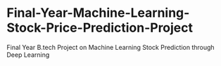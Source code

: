 # Final-Year-Machine-Learning-Stock-Price-Prediction-Project
Final Year B.tech Project on Machine Learning Stock Prediction through Deep Learning
